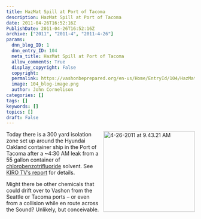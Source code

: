 ```yaml
---
title: HazMat Spill at Port of Tacoma
description: HazMat Spill at Port of Tacoma
date: 2011-04-26T16:52:16Z
PublishDate: 2011-04-26T16:52:16Z
archive: ["2011", "2011-4", "2011-4-26"]
params:
  dnn_blog_ID: 1
  dnn_entry_ID: 104
  meta_title: HazMat Spill at Port of Tacoma
  allow_comments: True
  display_copyright: False
  copyright:
  permalink: https://vashonbeprepared.org/en-us/Home/EntryId/104/HazMat-Spill-at-Port-of-Tacoma
  image: 104_blog-image.png
  author: John Cornelison
categories: []
tags: []
keywords: []
topics: []
draft: False
---
```


<p><a href="http://www.kirotv.com/news/27671876/detail.html"><img style="background-image: none; border-bottom: 0px; border-left: 0px; margin: 0px 0px 0px 5px; padding-left: 0px; padding-right: 0px; display: inline; float: right; border-top: 0px; border-right: 0px; padding-top: 0px" title="4-26-2011 at 9.43.21 AM" border="0" alt="4-26-2011 at 9.43.21 AM" align="right" src="./images/104/Windows-Live-Writer-HazMat-Spill-at-port-of-Tacoma_88FB-4-26-2011_at_9.43.21_AM_3.jpg" width="244" height="216" /></a>Today there is a 300 yard isolation zone set up around the Hyundai Oakland container ship in the Port of Tacoma after a ~4:30 AM leak from a 55 gallon container of <a href="http://cameochemicals.noaa.gov/chemical/7335" target="_blank">chlorobenzotrifluoride</a> solvent. See <a href="http://www.kirotv.com/news/27671876/detail.html" target="_blank">KIRO TV’s report</a> for details.</p>  <p>Might there be other chemicals that could drift over to Vashon from the Seattle or Tacoma ports – or even from a collision while en route across the Sound? Unlikely, but conceivable.</p>
